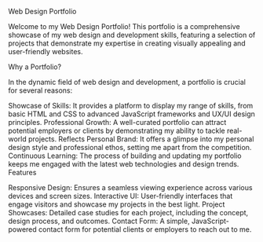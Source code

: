 Web Design Portfolio

Welcome to my Web Design Portfolio! This portfolio is a comprehensive showcase of my web design and development skills, featuring a selection of projects that demonstrate my expertise in creating visually appealing and user-friendly websites.

Why a Portfolio?

In the dynamic field of web design and development, a portfolio is crucial for several reasons:

Showcase of Skills: It provides a platform to display my range of skills, from basic HTML and CSS to advanced JavaScript frameworks and UX/UI design principles.
Professional Growth: A well-curated portfolio can attract potential employers or clients by demonstrating my ability to tackle real-world projects.
Reflects Personal Brand: It offers a glimpse into my personal design style and professional ethos, setting me apart from the competition.
Continuous Learning: The process of building and updating my portfolio keeps me engaged with the latest web technologies and design trends.
Features

Responsive Design: Ensures a seamless viewing experience across various devices and screen sizes.
Interactive UI: User-friendly interfaces that engage visitors and showcase my projects in the best light.
Project Showcases: Detailed case studies for each project, including the concept, design process, and outcomes.
Contact Form: A simple, JavaScript-powered contact form for potential clients or employers to reach out to me.
